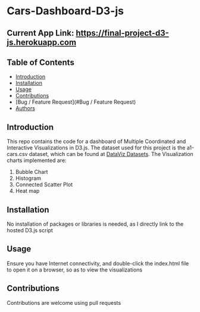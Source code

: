 # Cars-Dashboard-D3-js

## Current App Link: https://final-project-d3-js.herokuapp.com

## Table of Contents
* [Introduction](#Introduction)
* [Installation](#Installation)
* [Usage](#Usage)
* [Contributions](#Contributions)
* [Bug / Feature Request](#Bug / Feature Request)
* [Authors](#Authors)

## Introduction
This repo contains the code for a dashboard of Multiple Coordinated and Interactive Visualizations in D3.js. The dataset used for this project is the a1-cars.csv dataset, which can be found at [DataViz Datasets](https://github.com/IsaacMwendwa/dataViz-datasets). The Visualization charts implemented are:
1. Bubble Chart
2. Histogram
3. Connected Scatter Plot
4. Heat map

## Installation
No installation of packages or libraries is needed, as I directly link to the hosted D3.js script

## Usage
Ensure you have Internet connectivity, and double-click the index.html file to open it on a browser, so as to view the visualizations

## Contributions
Contributions are welcome using pull requests
